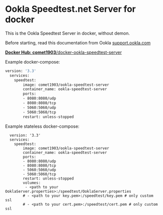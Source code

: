 # Ookla Speedtest.net Server for docker

This is the Ookla Speedtest Server in docker, without demon.

Before starting, read this documentation from Ookla [support.ookla.com](https://support.ookla.com/hc/en-us/articles/234578568-How-To-Install-Submit-Server)

[**Docker Hub: comet1903**/docker-ookla-speedtest-server](https://hub.docker.com/r/comet1903/ookla-speedtest-server)

Example docker-compose:
```sh
version: '3.3'
  services:
    speedtest:
        image: comet1903/ookla-speedtest-server
        container_name: ookla-speedtest-server
        ports:
        - 8080:8080/udp
        - 8080:8080/tcp
        - 5060:5060/udp
        - 5060:5060/tcp
        restart: unless-stopped
```

Example stateless docker-compose:
```
  version: '3.3'
  services:
    speedtest:
        image: comet1903/ookla-speedtest-server
        container_name: ookla-speedtest-server
        ports:
        - 8080:8080/udp
        - 8080:8080/tcp
        - 5060:5060/udp
        - 5060:5060/tcp
        restart: unless-stopped
        volumes:
         - <path to your OoklaServer.properties>:/speedtest/OoklaServer.properties
        # - <path to your key.pem>:/speedtest/key.pem # only custom ssl 
        # - <path to your cert.pem>:/speedtest/cert.pem # only custom ssl
```



